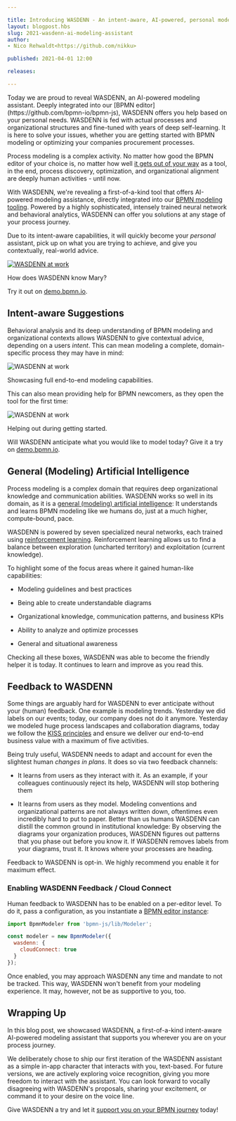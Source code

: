 ```yaml
---

title: Introducing WASDENN - An intent-aware, AI-powered, personal modeling assistant
layout: blogpost.hbs
slug: 2021-wasdenn-ai-modeling-assistant
author:
- Nico Rehwaldt<https://github.com/nikku>

published: 2021-04-01 12:00

releases:

---
```


<p class="introduction">
Today we are proud to reveal WASDENN, an AI-powered modeling assistant. Deeply integrated into our [BPMN editor](https://github.com/bpmn-io/bpmn-js), WASDENN offers you help based on your personal needs. WASDENN is fed with actual processes and organizational structures and fine-tuned with years of deep self-learning. It is here to solve your issues, whether you are getting started with BPMN modeling or optimizing your companies procurement processes.
</p>

<!-- continue -->

Process modeling is a complex activity. No matter how good the BPMN editor of your choice is, no matter how well [it gets out of your way](https://github.com/bpmn-io/design-principles) as a tool, in the end, process discovery, optimization, and organizational alignment are deeply human activities - until now.

With WASDENN, we're revealing a first-of-a-kind tool that offers AI-powered modeling assistance, directly integrated into our [BPMN modeling tooling](https://github.com/bpmn-io/bpmn-js). Powered by a highly sophisticated, intensely trained neural network and behavioral analytics, WASDENN can offer you solutions at any stage of your process journey.

Due to its intent-aware capabilities, it will quickly become your _personal_ assistant, pick up on what you are trying to achieve, and give you contextually, real-world advice.

<div class="figure">
  <a href="https://demo.bpmn.io">
    <img src="https://via.placeholder.com/800x400" alt="WASDENN at work">
  </a>
  <p class="caption">
    How does WASDENN know Mary?
  </p>
</div>

Try it out on [demo.bpmn.io](https://demo.bpmn.io).


## Intent-aware Suggestions

Behavioral analysis and its deep understanding of BPMN modeling and organizational contexts allows WASDENN to give contextual advice, depending on a users _intent_. This can mean modeling a complete, domain-specific process they may have in mind:

<div class="figure">
  <img src="https://via.placeholder.com/800x400" alt="WASDENN at work">
  <p class="caption">
    Showcasing full end-to-end modeling capabilities.
  </p>
</div>

This can also mean providing help for BPMN newcomers, as they open the tool for the first time:

<div class="figure">
  <img src="https://via.placeholder.com/800x400" alt="WASDENN at work">
  <p class="caption">
    Helping out during getting started.
  </p>
</div>

Will WASDENN anticipate what you would like to model today? Give it a try on [demo.bpmn.io](https://demo.bpmn.io).


## General (Modeling) Artificial Intelligence

Process modeling is a complex domain that requires deep organizational knowledge and communication abilities.
WASDENN works so well in its domain, as it is a [general (modeling) artificial intelligence](https://en.wikipedia.org/wiki/Artificial_general_intelligence): It understands and learns BPMN modeling like we humans do, just at a much higher, compute-bound, pace.

WASDENN is powered by seven specialized neural networks, each trained using [reinforcement learning](https://en.wikipedia.org/wiki/Reinforcement_learning). Reinforcement learning allows us to find a balance between exploration (uncharted territory) and exploitation (current knowledge).

To highlight some of the focus areas where it gained human-like capabilities:

* Modeling guidelines and best practices

* Being able to create understandable diagrams

* Organizational knowledge, communication patterns, and business KPIs

* Ability to analyze and optimize processes

* General and situational awareness

Checking all these boxes, WASDENN was able to become the friendly helper it is today. It continues to learn and improve as you read this.


## Feedback to WASDENN

Some things are arguably hard for WASDENN to ever anticipate without your (human) feedback. One example is modeling trends. Yesterday we did labels on our events; today, our company does not do it anymore. Yesterday we modeled huge process landscapes and collaboration diagrams, today we follow the [KISS principles](https://en.wikipedia.org/wiki/KISS_principle) and ensure we deliver our end-to-end business value with a maximum of five activities.

Being truly useful, WASDENN needs to adapt and account for even the slightest human _changes in plans_. It does so via two feedback channels:

* It learns from users as they interact with it. As an example, if your colleagues continuously reject its help, WASDENN will stop bothering them

* It learns from users as they model. Modeling conventions and organizational patterns are not always written down, oftentimes even incredibly hard to put to paper. Better than us humans WASDENN can distill the common ground in institutional knowledge: By observing the diagrams your organization produces, WASDENN figures out patterns that you phase out before you know it. If WASDENN removes labels from your diagrams, trust it. It knows where your processes are heading.


Feedback to WASDENN is opt-in. We highly recommend you enable it for maximum effect.


### Enabling WASDENN Feedback / Cloud Connect

Human feedback to WASDENN has to be enabled on a per-editor level. To do it, pass a configuration, as you instantiate a [BPMN editor instance](https://bpmn.io/toolkit/bpmn-js/):

```javascript
import BpmnModeler from 'bpmn-js/lib/Modeler';

const modeler = new BpmnModeler({
  wasdenn: {
    cloudConnect: true
  }
});
```

Once enabled, you may approach WASDENN any time and mandate to not be tracked. This way, WASDENN won't benefit from your modeling experience. It may, however, not be as supportive to you, too.


## Wrapping Up

In this blog post, we showcased WASDENN, a first-of-a-kind intent-aware AI-powered modeling assistant that supports you wherever you are on your process journey.

We deliberately chose to ship our first iteration of the WASDENN assistant as a simple in-app character that interacts with you, text-based. For future versions, we are actively exploring voice recognition, giving you more freedom to interact with the assistant. You can look forward to vocally disagreeing with WASDENN's proposals, sharing your excitement, or command it to your desire on the voice line.

Give WASDENN a try and let it [support you on your BPMN journey](https://demo.bpmn.io) today!